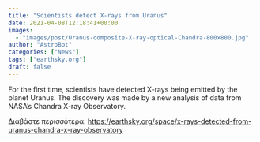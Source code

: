 ```yaml
---
title: "Scientists detect X-rays from Uranus"
date: 2021-04-08T12:18:41+00:00
images:
  - "images/post/Uranus-composite-X-ray-optical-Chandra-800x800.jpg"
author: "AstroBot"
categories: ["News"]
tags: ["earthsky.org"]
draft: false
---
```


For the first time, scientists have detected X-rays being emitted by the planet Uranus. The discovery was made by a new analysis of data from NASA’s Chandra X-ray Observatory.

Διαβάστε περισσότερα: https://earthsky.org/space/x-rays-detected-from-uranus-chandra-x-ray-observatory
